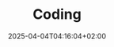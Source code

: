 ---
weight: 999
title: "Coding"
description: "[C](./coding/c) • [HTML](./coding/html) • [Java](./coding/java) • [Misc](./coding/misc) • [PHP](./coding/php) • [Perl](./coding/perl) • [Python](./coding/python) • [SQL](./coding/sql) • [Shell Script](./coding/shell-script)"
icon: "dns"
date: "2025-04-04T04:16:04+02:00"
lastmod: "2025-04-04T04:16:04+02:00"
toc: false
---